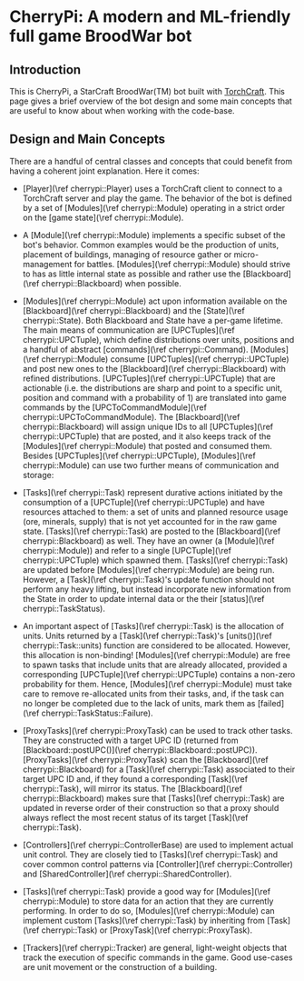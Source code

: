 # CherryPi: A modern and ML-friendly full game BroodWar bot

## Introduction
This is CherryPi, a StarCraft BroodWar(TM) bot built with [TorchCraft](https://github.com/TorchCraft/TorchCraft).
This page gives a brief overview of the bot design and some main concepts that are useful to know about when working with the code-base.

## Design and Main Concepts
There are a handful of central classes and concepts that could benefit from having a coherent joint explanation.
Here it comes:

- [Player](\ref cherrypi::Player) uses a TorchCraft client to connect to a TorchCraft server and play the game.
  The behavior of the bot is defined by a set of [Modules](\ref cherrypi::Module) operating in a strict order on the [game state](\ref cherrypi::Module).

- A [Module](\ref cherrypi::Module) implements a specific subset of the bot's behavior.
  Common examples would be the production of units, placement of buildings, managing of resource gather or micro-management for battles.
  [Modules](\ref cherrypi::Module) should strive to has as little internal state as possible and rather use the [Blackboard](\ref cherrypi::Blackboard) when possible.

- [Modules](\ref cherrypi::Module) act upon information available on the [Blackboard](\ref cherrypi::Blackboard) and the [State](\ref cherrypi::State).
  Both Blackboard and State have a per-game lifetime.
  The main means of communication are [UPCTuples](\ref cherrypi::UPCTuple), which define distributions over units, positions and a handful of abstract [commands](\ref cherrypi::Command).
  [Modules](\ref cherrypi::Module) consume [UPCTuples](\ref cherrypi::UPCTuple) and post new ones to the [Blackboard](\ref cherrypi::Blackboard) with refined distributions.
  [UPCTuples](\ref cherrypi::UPCTuple) that are actionable (i.e. the distributions are sharp and point to a specific unit, position and command with a probability of 1) are translated into game commands by the [UPCToCommandModule](\ref cherrypi::UPCToCommandModule).
  The [Blackboard](\ref cherrypi::Blackboard) will assign unique IDs to all [UPCTuples](\ref cherrypi::UPCTuple) that are posted, and it also keeps track of the [Modules](\ref cherrypi::Module) that posted and consumed them.
  Besides [UPCTuples](\ref cherrypi::UPCTuple), [Modules](\ref cherrypi::Module) can use two further means of communication and storage:

- [Tasks](\ref cherrypi::Task) represent durative actions initiated by the consumption of a [UPCTuple](\ref cherrypi::UPCTuple) and have resources attached to them: a set of units and planned resource usage (ore, minerals, supply) that is not yet accounted for in the raw game state.
  [Tasks](\ref cherrypi::Task) are posted to the [Blackboard](\ref cherrypi::Blackboard) as well.
  They have an owner (a [Module](\ref cherrypi::Module)) and refer to a single [UPCTuple](\ref cherrypi::UPCTuple) which spawned them.
  [Tasks](\ref cherrypi::Task) are updated before [Modules](\ref cherrypi::Module) are being run.
  However, a [Task](\ref cherrypi::Task)'s update function should not perform any heavy lifting, but instead incorporate new information from the State in order to update internal data or the their [status](\ref cherrypi::TaskStatus).

- An important aspect of [Tasks](\ref cherrypi::Task) is the allocation of units.
  Units returned by a [Task](\ref cherrypi::Task)'s [units()](\ref cherrypi::Task::units) function are considered to be allocated.
  However, this allocation is non-binding!
  [Modules](\ref cherrypi::Module) are free to spawn tasks that include units that are already allocated, provided a corresponding [UPCTuple](\ref cherrypi::UPCTuple) contains a non-zero probability for them.
  Hence, [Modules](\ref cherrypi::Module) must take care to remove re-allocated units from their tasks, and, if the task can no longer be completed due to the lack of units, mark them as [failed](\ref cherrypi::TaskStatus::Failure).

- [ProxyTasks](\ref cherrypi::ProxyTask) can be used to track other tasks.
  They are constructed with a target UPC ID (returned from [Blackboard::postUPC()](\ref cherrypi::Blackboard::postUPC)).
  [ProxyTasks](\ref cherrypi::ProxyTask) scan the [Blackboard](\ref cherrypi::Blackboard) for a [Task](\ref cherrypi::Task) associated to their target UPC ID and, if they found a corresponding [Task](\ref cherrypi::Task), will mirror its status.
  The [Blackboard](\ref cherrypi::Blackboard) makes sure that [Tasks](\ref cherrypi::Task) are updated
  in reverse order of their construction so that a proxy should always reflect
  the most recent status of its target [Task](\ref cherrypi::Task).

- [Controllers](\ref cherrypi::ControllerBase) are used to implement actual unit
  control. They are closely tied to [Tasks](\ref cherrypi::Task) and cover common
  control patterns via [Controller](\ref cherrypi::Controller) and
  [SharedController](\ref cherrypi::SharedController).

- [Tasks](\ref cherrypi::Task) provide a good way for [Modules](\ref cherrypi::Module) to store data for an action that they are currently performing.
  In order to do so, [Modules](\ref cherrypi::Module) can implement custom [Tasks](\ref cherrypi::Task) by inheriting from
  [Task](\ref cherrypi::Task) or [ProxyTask](\ref cherrypi::ProxyTask).

- [Trackers](\ref cherrypi::Tracker) are general, light-weight objects that track the execution of specific commands in the game.
  Good use-cases are unit movement or the construction of a building.
